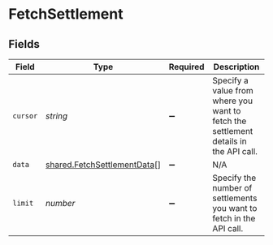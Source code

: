 # FetchSettlement


## Fields

| Field                                                                                | Type                                                                                 | Required                                                                             | Description                                                                          |
| ------------------------------------------------------------------------------------ | ------------------------------------------------------------------------------------ | ------------------------------------------------------------------------------------ | ------------------------------------------------------------------------------------ |
| `cursor`                                                                             | *string*                                                                             | :heavy_minus_sign:                                                                   | Specify a value from where you want to fetch the settlement details in the API call. |
| `data`                                                                               | [shared.FetchSettlementData](../../../sdk/models/shared/fetchsettlementdata.md)[]    | :heavy_minus_sign:                                                                   | N/A                                                                                  |
| `limit`                                                                              | *number*                                                                             | :heavy_minus_sign:                                                                   | Specify the number of settlements you want to fetch in the API call.                 |